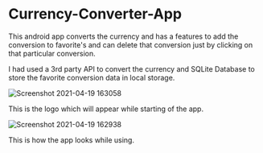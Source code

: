 # Currency-Converter-App
This android app converts the currency and has a features to add the conversion to favorite's and can delete that conversion just by clicking on that particular conversion.

I had used a 3rd party API to convert the currency and SQLite Database to store the favorite conversion data in local storage.

![Screenshot 2021-04-19 163058](https://user-images.githubusercontent.com/51847492/115226348-c1fabc80-a12c-11eb-8666-f7c5bf43270b.jpg)

This is the logo which will appear while starting of the app.



![Screenshot 2021-04-19 162938](https://user-images.githubusercontent.com/51847492/115226465-e6569900-a12c-11eb-88ed-13aa24283ae7.jpg)

This is how the app looks while using.
